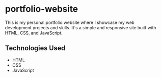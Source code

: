 # portfolio-website

This is my personal portfolio website where I showcase my web development projects and skills. It's a simple and responsive site built with HTML, CSS, and JavaScript.

## Technologies Used

- HTML
- CSS
- JavaScript
